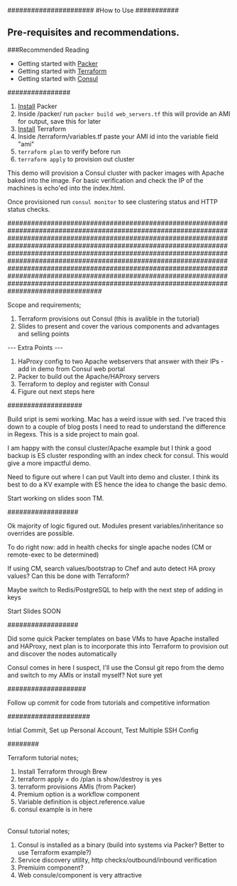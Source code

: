 ######################
#How to Use
###########

## Pre-requisites and recommendations.

###Recommended Reading

* Getting started with [Packer](https://www.packer.io/intro/index.html)
* Getting started with [Terraform](https://www.terraform.io/)
* Getting started with [Consul](https://www.consul.io/intro/index.html)

################

1. [Install](https://www.packer.io/intro/getting-started/install.html) Packer
2. Inside /packer/ run `packer build web_servers.tf` this will provide an AMI for output, save this for later
3. [Install](https://www.terraform.io/intro/getting-started/install.html) Terraform
4. Inside /terraform/variables.tf paste your AMI id into the variable field "ami"
5. `terraform plan` to verify before run
6. `terraform apply` to provision out cluster


This demo will provision a Consul cluster with packer images with Apache baked into the image.
For basic verification and check the IP of the machines is echo'ed into the index.html.

Once provisioned run `consul monitor` to see clustering status and HTTP status checks.


################################################################################################################################################################################################################################################################################################################################################################################################################################################################################################################################################


Scope and requirements;

1) Terraform provisions out Consul (this is avalible in the tutorial)
2) Slides to present and cover the various components and
advantages and selling points

--- Extra Points ---

1) HaProxy config to two Apache webservers that answer with their IPs - add in demo from Consul web portal
2) Packer to build out the Apache/HAProxy servers
3) Terraform to deploy and register with Consul
4) Figure out next steps here


###################

Build sript is semi working. Mac has a weird issue with sed. I've traced this down to a couple of
blog posts I need to read to understand the difference in Regexs. This is a side project to main goal.

I am happy with the consul cluster/Apache example but I think a good backup is ES cluster responding
with an index check for consul. This would give a more impactful demo.

Need to figure out where I can put Vault into demo and cluster. I think its best to do a KV example with ES hence the idea to change the basic demo.

Start working on slides soon TM.

##################

Ok majority of logic figured out. Modules present variables/inheritance so overrides are possible.

To do right now: add in health checks for single apache nodes (CM or remote-exec to be determined)

If using CM, search values/bootstrap to Chef and auto detect HA proxy values? Can this be done with Terraform?

Maybe switch to Redis/PostgreSQL to help with the next step of adding in keys

Start Slides SOON

##################

Did some quick Packer templates on base VMs to have Apache installed and HAProxy, next plan is to incorporate this into Terraform to provision out and discover the nodes automatically

Consul comes in here I suspect, I'll use the Consul git repo from the demo and switch to my AMIs or install myself? Not sure yet

####################

Follow up commit for code from tutorials and competitive information

#####################

Intial Commit, Set up Personal Account, Test Multiple SSH Config

########

Terraform tutorial notes;

1) Install Terraform through Brew
2) terraform apply = do /plan is show/destroy is yes
3) terraform provisions AMIs (from Packer)
4) Premium option is a workflow component
5) Variable definition is object.reference.value
6) consul example is in here


######

Consul tutorial notes;

1) Consul is installed as a binary (build into systems via Packer? Better to use Terraform example?)
2) Service discovery utility, http checks/outbound/inbound verification
3) Premiuim component?
4) Web consule/component is very attractive
